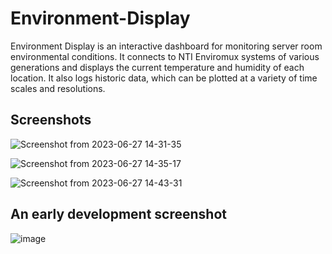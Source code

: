 # Environment-Display

Environment Display is an interactive dashboard for monitoring server room environmental conditions. It connects to NTI Enviromux systems of various generations and displays the current temperature and humidity of each location. It also logs historic data, which can be plotted at a variety of time scales and resolutions.

## Screenshots
![Screenshot from 2023-06-27 14-31-35](https://github.com/NicholasMy/Environment-Display/assets/32116122/3ab61f65-8e25-479c-a427-2cf933eae3f3)

![Screenshot from 2023-06-27 14-35-17](https://github.com/NicholasMy/Environment-Display/assets/32116122/74e1ea8a-8be4-4256-9b9a-f7533593a003)

![Screenshot from 2023-06-27 14-43-31](https://github.com/NicholasMy/Environment-Display/assets/32116122/4444ce69-a307-47d9-ab18-bb337b6970ab)

## An early development screenshot

![image](https://user-images.githubusercontent.com/32116122/227586909-1f214df0-f90f-4cda-9de8-994260cdc5ba.png)
